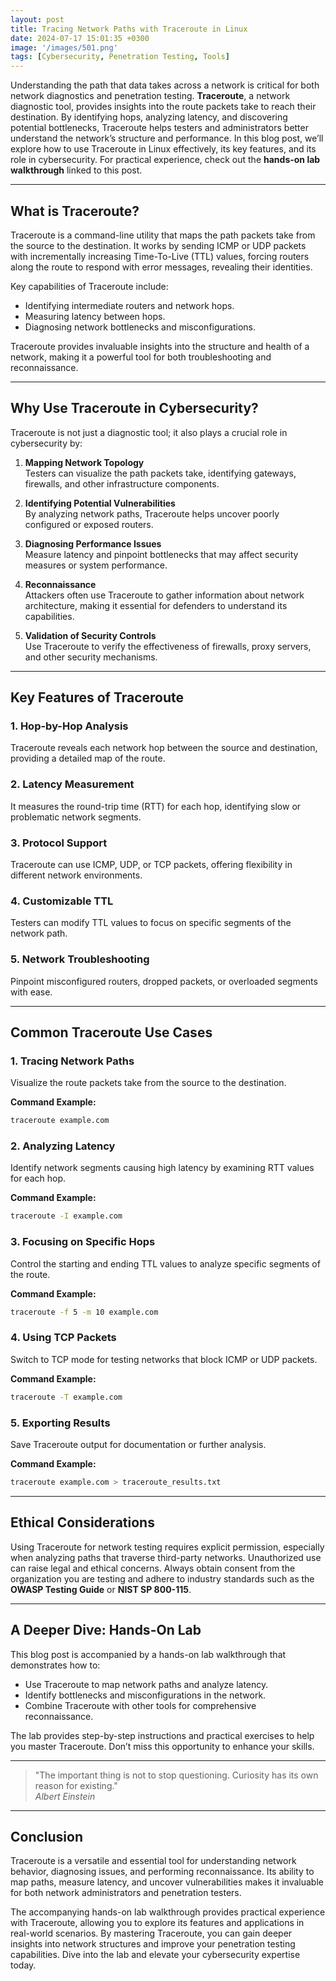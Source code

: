 ```yaml
---
layout: post
title: Tracing Network Paths with Traceroute in Linux
date: 2024-07-17 15:01:35 +0300
image: '/images/501.png'
tags: [Cybersecurity, Penetration Testing, Tools]
---
```


Understanding the path that data takes across a network is critical for both network diagnostics and penetration testing. **Traceroute**, a network diagnostic tool, provides insights into the route packets take to reach their destination. By identifying hops, analyzing latency, and discovering potential bottlenecks, Traceroute helps testers and administrators better understand the network’s structure and performance. In this blog post, we’ll explore how to use Traceroute in Linux effectively, its key features, and its role in cybersecurity. For practical experience, check out the **hands-on lab walkthrough** linked to this post.

---

## What is Traceroute?

Traceroute is a command-line utility that maps the path packets take from the source to the destination. It works by sending ICMP or UDP packets with incrementally increasing Time-To-Live (TTL) values, forcing routers along the route to respond with error messages, revealing their identities.

Key capabilities of Traceroute include:
- Identifying intermediate routers and network hops.  
- Measuring latency between hops.  
- Diagnosing network bottlenecks and misconfigurations.  

Traceroute provides invaluable insights into the structure and health of a network, making it a powerful tool for both troubleshooting and reconnaissance.

---

## Why Use Traceroute in Cybersecurity?

Traceroute is not just a diagnostic tool; it also plays a crucial role in cybersecurity by:

1. **Mapping Network Topology**  
   Testers can visualize the path packets take, identifying gateways, firewalls, and other infrastructure components.

2. **Identifying Potential Vulnerabilities**  
   By analyzing network paths, Traceroute helps uncover poorly configured or exposed routers.

3. **Diagnosing Performance Issues**  
   Measure latency and pinpoint bottlenecks that may affect security measures or system performance.

4. **Reconnaissance**  
   Attackers often use Traceroute to gather information about network architecture, making it essential for defenders to understand its capabilities.

5. **Validation of Security Controls**  
   Use Traceroute to verify the effectiveness of firewalls, proxy servers, and other security mechanisms.

---

## Key Features of Traceroute

### 1. **Hop-by-Hop Analysis**
Traceroute reveals each network hop between the source and destination, providing a detailed map of the route.

### 2. **Latency Measurement**
It measures the round-trip time (RTT) for each hop, identifying slow or problematic network segments.

### 3. **Protocol Support**
Traceroute can use ICMP, UDP, or TCP packets, offering flexibility in different network environments.

### 4. **Customizable TTL**
Testers can modify TTL values to focus on specific segments of the network path.

### 5. **Network Troubleshooting**
Pinpoint misconfigured routers, dropped packets, or overloaded segments with ease.

---

## Common Traceroute Use Cases

### 1. **Tracing Network Paths**
Visualize the route packets take from the source to the destination.

**Command Example:**  
```bash
traceroute example.com
```

### 2. **Analyzing Latency**
Identify network segments causing high latency by examining RTT values for each hop.

**Command Example:**  
```bash
traceroute -I example.com
```

### 3. **Focusing on Specific Hops**
Control the starting and ending TTL values to analyze specific segments of the route.

**Command Example:**  
```bash
traceroute -f 5 -m 10 example.com
```

### 4. **Using TCP Packets**
Switch to TCP mode for testing networks that block ICMP or UDP packets.

**Command Example:**  
```bash
traceroute -T example.com
```

### 5. **Exporting Results**
Save Traceroute output for documentation or further analysis.

**Command Example:**  
```bash
traceroute example.com > traceroute_results.txt
```

---

## Ethical Considerations

Using Traceroute for network testing requires explicit permission, especially when analyzing paths that traverse third-party networks. Unauthorized use can raise legal and ethical concerns. Always obtain consent from the organization you are testing and adhere to industry standards such as the **OWASP Testing Guide** or **NIST SP 800-115**.

---

## A Deeper Dive: Hands-On Lab

This blog post is accompanied by a hands-on lab walkthrough that demonstrates how to:
- Use Traceroute to map network paths and analyze latency.
- Identify bottlenecks and misconfigurations in the network.
- Combine Traceroute with other tools for comprehensive reconnaissance.

The lab provides step-by-step instructions and practical exercises to help you master Traceroute. Don’t miss this opportunity to enhance your skills.

---

> "The important thing is not to stop questioning. Curiosity has its own reason for existing."  
> <cite>Albert Einstein</cite>

---

## Conclusion

Traceroute is a versatile and essential tool for understanding network behavior, diagnosing issues, and performing reconnaissance. Its ability to map paths, measure latency, and uncover vulnerabilities makes it invaluable for both network administrators and penetration testers.

The accompanying hands-on lab walkthrough provides practical experience with Traceroute, allowing you to explore its features and applications in real-world scenarios. By mastering Traceroute, you can gain deeper insights into network structures and improve your penetration testing capabilities. Dive into the lab and elevate your cybersecurity expertise today.
